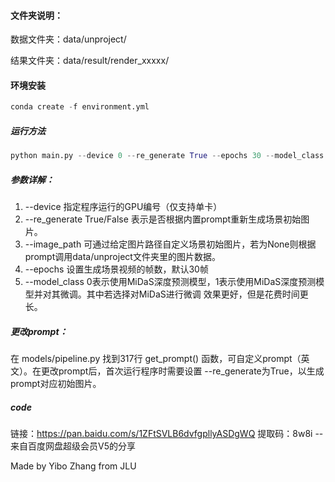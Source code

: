 #### 文件夹说明：

数据文件夹：data/unproject/

结果文件夹：data/result/render_xxxxx/

#### 环境安装

```python
conda create -f environment.yml
```

##### 运行方法

```python
python main.py --device 0 --re_generate True --epochs 30 --model_class 1 
```

##### 参数详解：

1. --device 指定程序运行的GPU编号（仅支持单卡）
2. --re_generate True/False 表示是否根据内置prompt重新生成场景初始图片。
3. --image_path 可通过给定图片路径自定义场景初始图片，若为None则根据prompt调用data/unproject文件夹里的图片数据。
4. --epochs 设置生成场景视频的帧数，默认30帧
5. --model_class 0表示使用MiDaS深度预测模型，1表示使用MiDaS深度预测模型并对其微调。其中若选择对MiDaS进行微调 效果更好，但是花费时间更长。

##### 更改prompt：

在 models/pipeline.py  找到317行 get_prompt() 函数，可自定义prompt（英文）。在更改prompt后，首次运行程序时需要设置 --re_generate为True，以生成prompt对应初始图片。

##### code
链接：https://pan.baidu.com/s/1ZFtSVLB6dvfgpllyASDgWQ 
提取码：8w8i 
--来自百度网盘超级会员V5的分享


Made by Yibo Zhang from JLU 

